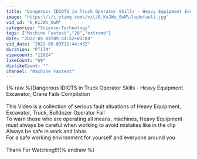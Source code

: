 ```yaml
---
title: "Dangerous IDIOTS in Truck Operator Skills - Heavy Equipment Excavator, Crane Fails Compilation"
image: "https:\/\/i.ytimg.com\/vi\/6_KxJWo_0wM\/hqdefault.jpg"
vid_id: "6_KxJWo_0wM"
categories: "Science-Technology"
tags: ["Machine Fastest","20","extreme"]
date: "2022-05-04T09:44:52+03:00"
vid_date: "2022-05-03T12:44:43Z"
duration: "PT17M"
viewcount: "12924"
likeCount: "69"
dislikeCount: ""
channel: "Machine Fastest"
---
```

{% raw %}Dangerous IDIOTS in Truck Operator Skills - Heavy Equipment Excavator, Crane Fails Compilation<br /><br />This Video is a collection of serious fault situations of Heavy Equipment, Excavator, Truck, Bulldozer Operator Fail<br />To warn those who are operating all means, machines, Heavy Equipment must always be careful when working to avoid mistakes like in the clip<br />Always be safe in work and labor.<br />For a safe working environment for yourself and everyone around you<br /><br />Thank For Watching!!!{% endraw %}
